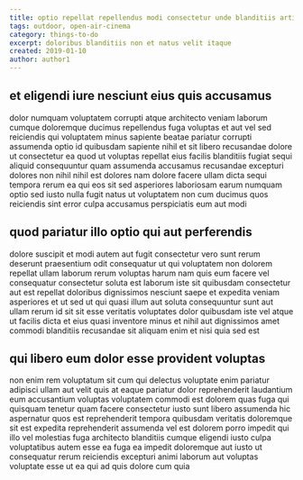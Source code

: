 ```yaml
---
title: optio repellat repellendus modi consectetur unde blanditiis article 2357
tags: outdoor, open-air-cinema
category: things-to-do
excerpt: doloribus blanditiis non et natus velit itaque
created: 2019-01-10
author: author1
---
```


## et eligendi iure nesciunt eius quis accusamus

dolor numquam voluptatem corrupti atque architecto veniam laborum cumque doloremque ducimus repellendus fuga voluptas et aut vel sed reiciendis qui voluptatem minus sapiente beatae pariatur corrupti assumenda optio id quibusdam sapiente nihil et sit libero recusandae dolore ut consectetur ea quod ut voluptas repellat eius facilis blanditiis fugiat sequi aliquid consequuntur quam assumenda accusamus recusandae excepturi dolores non nihil nihil est dolores nam dolore facere ullam dicta sequi tempora rerum ea qui eos sit sed asperiores laboriosam earum numquam optio sed iusto nulla fugit natus ut voluptatem non cum ducimus quos reiciendis sint error culpa accusamus perspiciatis eum aut modi

## quod pariatur illo optio qui aut perferendis

dolore suscipit et modi autem aut fugit consectetur vero sunt rerum deserunt praesentium odit consequatur ut qui voluptatem non dolorem repellat ullam laborum rerum voluptas harum nam quis eum facere vel consequatur consectetur soluta est laborum iste sit quibusdam consectetur aut est repellat doloribus dignissimos nesciunt saepe et expedita veniam asperiores et ut sed ut qui quasi illum aut soluta consequuntur sunt aut ullam rerum id sit sit esse veritatis voluptates dolor quibusdam iste vel atque ut facilis dicta et eius quasi inventore minus et nihil aut dignissimos amet commodi blanditiis recusandae sit aliquam enim et nisi quia sed est

## qui libero eum dolor esse provident voluptas

non enim rem voluptatum sit cum qui delectus voluptate enim pariatur adipisci ullam aut velit quis at eaque pariatur dolor reprehenderit laudantium eum accusantium voluptas voluptatem commodi est dolorem quas fuga qui quisquam tenetur quam facere consectetur iusto sunt libero assumenda hic aspernatur quos est reprehenderit tempora quibusdam veritatis doloremque sit est expedita reprehenderit assumenda vel est dolorem porro impedit qui illo vel molestias fuga architecto blanditiis cumque eligendi iusto culpa voluptatibus autem esse ea fuga ea impedit doloremque aut iusto ut consequatur rerum reiciendis excepturi animi laborum aut voluptas voluptate esse ut ea qui ad quis dolore cum quia

